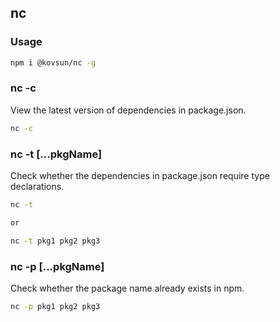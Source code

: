 ## nc

### Usage

```bash
npm i @kovsun/nc -g
```

### nc -c

View the latest version of dependencies in package.json.

```bash
nc -c
```

### nc -t [...pkgName]

Check whether the dependencies in package.json require type declarations.

```bash
nc -t

or

nc -t pkg1 pkg2 pkg3
```


### nc -p [...pkgName]

Check whether the package name already exists in npm.


```bash
nc -p pkg1 pkg2 pkg3
```



